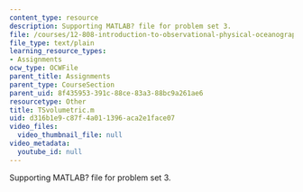 ```yaml
---
content_type: resource
description: Supporting MATLAB? file for problem set 3.
file: /courses/12-808-introduction-to-observational-physical-oceanography-fall-2004/d316b1e9c87f4a011396aca2e1face07_TSvolumetric.m
file_type: text/plain
learning_resource_types:
- Assignments
ocw_type: OCWFile
parent_title: Assignments
parent_type: CourseSection
parent_uid: 8f435953-391c-88ce-83a3-88bc9a261ae6
resourcetype: Other
title: TSvolumetric.m
uid: d316b1e9-c87f-4a01-1396-aca2e1face07
video_files:
  video_thumbnail_file: null
video_metadata:
  youtube_id: null
---
```

Supporting MATLAB? file for problem set 3.

